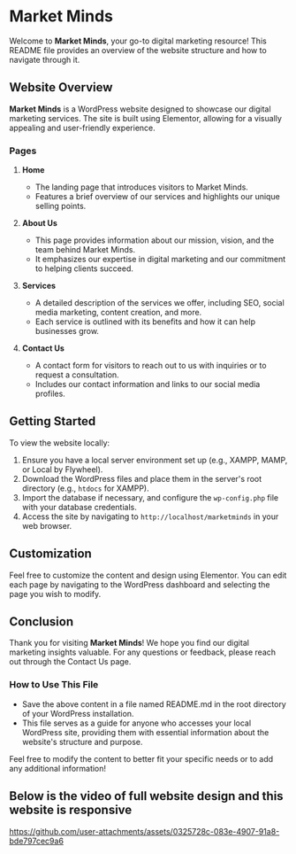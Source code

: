 # Market Minds

Welcome to **Market Minds**, your go-to digital marketing resource! This README file provides an overview of the website structure and how to navigate through it.

## Website Overview

**Market Minds** is a WordPress website designed to showcase our digital marketing services. The site is built using Elementor, allowing for a visually appealing and user-friendly experience.

### Pages

1. **Home**
   - The landing page that introduces visitors to Market Minds.
   - Features a brief overview of our services and highlights our unique selling points.

2. **About Us**
   - This page provides information about our mission, vision, and the team behind Market Minds.
   - It emphasizes our expertise in digital marketing and our commitment to helping clients succeed.

3. **Services**
   - A detailed description of the services we offer, including SEO, social media marketing, content creation, and more.
   - Each service is outlined with its benefits and how it can help businesses grow.

4. **Contact Us**
   - A contact form for visitors to reach out to us with inquiries or to request a consultation.
   - Includes our contact information and links to our social media profiles.

## Getting Started

To view the website locally:

1. Ensure you have a local server environment set up (e.g., XAMPP, MAMP, or Local by Flywheel).
2. Download the WordPress files and place them in the server's root directory (e.g., `htdocs` for XAMPP).
3. Import the database if necessary, and configure the `wp-config.php` file with your database credentials.
4. Access the site by navigating to `http://localhost/marketminds` in your web browser.

## Customization

Feel free to customize the content and design using Elementor. You can edit each page by navigating to the WordPress dashboard and selecting the page you wish to modify.

## Conclusion

Thank you for visiting **Market Minds**! We hope you find our digital marketing insights valuable. For any questions or feedback, please reach out through the Contact Us page.


### How to Use This File

- Save the above content in a file named README.md in the root directory of your WordPress installation.
- This file serves as a guide for anyone who accesses your local WordPress site, providing them with essential information about the website's structure and purpose. 

Feel free to modify the content to better fit your specific needs or to add any additional information!

## Below is the video of full website design and this website is responsive

https://github.com/user-attachments/assets/0325728c-083e-4907-91a8-bde797cec9a6

